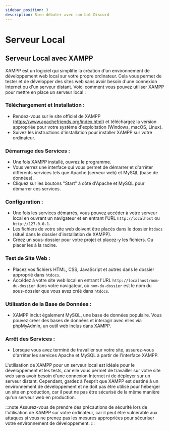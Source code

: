 ```yaml
---
sidebar_position: 3
description: Bien débuter avec son bot Discord
---
```


# Serveur Local
## Serveur Local avec XAMPP

XAMPP est un logiciel qui simplifie la création d'un environnement de développement web local sur votre propre ordinateur. Cela vous permet de tester et de développer des sites web sans avoir besoin d'une connexion Internet ou d'un serveur distant. Voici comment vous pouvez utiliser XAMPP pour mettre en place un serveur local :

### **Téléchargement et Installation** :

   - Rendez-vous sur le site officiel de XAMPP (https://www.apachefriends.org/index.html) et téléchargez la version appropriée pour votre système d'exploitation (Windows, macOS, Linux).
   - Suivez les instructions d'installation pour installer XAMPP sur votre ordinateur.

### **Démarrage des Services** :

   - Une fois XAMPP installé, ouvrez le programme.
   - Vous verrez une interface qui vous permet de démarrer et d'arrêter différents services tels que Apache (serveur web) et MySQL (base de données).
   - Cliquez sur les boutons "Start" à côté d'Apache et MySQL pour démarrer ces services.

### **Configuration** :

   - Une fois les services démarrés, vous pouvez accéder à votre serveur local en ouvrant un navigateur et en entrant l'URL `http://localhost` ou `http://127.0.0.1`.
   - Les fichiers de votre site web doivent être placés dans le dossier `htdocs` (situé dans le dossier d'installation de XAMPP).
   - Créez un sous-dossier pour votre projet et placez-y les fichiers. Ou placer les à la racine.

### **Test de Site Web** :

   - Placez vos fichiers HTML, CSS, JavaScript et autres dans le dossier approprié dans `htdocs`.
   - Accédez à votre site web local en entrant l'URL `http://localhost/nom-du-dossier` dans votre navigateur, où `nom-du-dossier` est le nom du sous-dossier que vous avez créé dans `htdocs`.

### Utilisation de la Base de Données :

   - XAMPP inclut également MySQL, une base de données populaire. Vous pouvez créer des bases de données et interagir avec elles via phpMyAdmin, un outil web inclus dans XAMPP.

### **Arrêt des Services** :

   - Lorsque vous avez terminé de travailler sur votre site, assurez-vous d'arrêter les services Apache et MySQL à partir de l'interface XAMPP.

L'utilisation de XAMPP pour un serveur local est idéale pour le développement et les tests, car elle vous permet de travailler sur votre site web sans avoir besoin d'une connexion Internet ni de déployer sur un serveur distant. Cependant, gardez à l'esprit que XAMPP est destiné à un environnement de développement et ne doit pas être utilisé pour héberger un site en production, car il peut ne pas être sécurisé de la même manière qu'un serveur web en production.

:::note
Assurez-vous de prendre des précautions de sécurité lors de l'utilisation de XAMPP sur votre ordinateur, car il peut être vulnérable aux attaques si vous ne prenez pas les mesures appropriées pour sécuriser votre environnement de développement.
:::